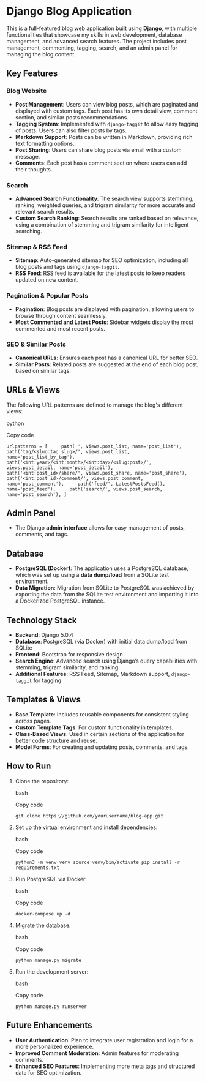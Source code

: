 # Django Blog Application

This is a full-featured blog web application built using **Django**, with multiple functionalities that showcase my skills in web development, database management, and advanced search features. The project includes post management, commenting, tagging, search, and an admin panel for managing the blog content.

## Key Features

### Blog Website

- **Post Management**: Users can view blog posts, which are paginated and displayed with custom tags. Each post has its own detail view, comment section, and similar posts recommendations.
- **Tagging System**: Implemented with `django-taggit` to allow easy tagging of posts. Users can also filter posts by tags.
- **Markdown Support**: Posts can be written in Markdown, providing rich text formatting options.
- **Post Sharing**: Users can share blog posts via email with a custom message.
- **Comments**: Each post has a comment section where users can add their thoughts.

### Search

- **Advanced Search Functionality**: The search view supports stemming, ranking, weighted queries, and trigram similarity for more accurate and relevant search results.
- **Custom Search Ranking**: Search results are ranked based on relevance, using a combination of stemming and trigram similarity for intelligent searching.

### Sitemap & RSS Feed

- **Sitemap**: Auto-generated sitemap for SEO optimization, including all blog posts and tags using `django-taggit`.
- **RSS Feed**: RSS feed is available for the latest posts to keep readers updated on new content.

### Pagination & Popular Posts

- **Pagination**: Blog posts are displayed with pagination, allowing users to browse through content seamlessly.
- **Most Commented and Latest Posts**: Sidebar widgets display the most commented and most recent posts.

### SEO & Similar Posts

- **Canonical URLs**: Ensures each post has a canonical URL for better SEO.
- **Similar Posts**: Related posts are suggested at the end of each blog post, based on similar tags.

## URLs & Views

The following URL patterns are defined to manage the blog's different views:

python

Copy code

`urlpatterns = [     path('', views.post_list, name='post_list'),     path('tag/<slug:tag_slug>/', views.post_list, name='post_list_by_tag'),     path('<int:year>/<int:month>/<int:day>/<slug:post>/', views.post_detail, name='post_detail'),     path('<int:post_id>/share/', views.post_share, name='post_share'),     path('<int:post_id>/comment/', views.post_comment, name='post_comment'),     path('feed/', LatestPostsFeed(), name='post_feed'),     path('search/', views.post_search, name='post_search'), ]`

## Admin Panel

- The Django **admin interface** allows for easy management of posts, comments, and tags.

## Database

- **PostgreSQL (Docker)**: The application uses a PostgreSQL database, which was set up using a **data dump/load** from a SQLite test environment.
- **Data Migration**: Migration from SQLite to PostgreSQL was achieved by exporting the data from the SQLite test environment and importing it into a Dockerized PostgreSQL instance.

## Technology Stack

- **Backend**: Django 5.0.4
- **Database**: PostgreSQL (via Docker) with initial data dump/load from SQLite
- **Frontend**: Bootstrap for responsive design
- **Search Engine**: Advanced search using Django’s query capabilities with stemming, trigram similarity, and ranking
- **Additional Features**: RSS Feed, Sitemap, Markdown support, `django-taggit` for tagging

## Templates & Views

- **Base Template**: Includes reusable components for consistent styling across pages.
- **Custom Template Tags**: For custom functionality in templates.
- **Class-Based Views**: Used in certain sections of the application for better code structure and reuse.
- **Model Forms**: For creating and updating posts, comments, and tags.

## How to Run

1. Clone the repository:
    
    bash
    
    Copy code
    
    `git clone https://github.com/yourusername/blog-app.git`
    
2. Set up the virtual environment and install dependencies:
    
    bash
    
    Copy code
    
    `python3 -m venv venv source venv/bin/activate pip install -r requirements.txt`
    
3. Run PostgreSQL via Docker:
    
    bash
    
    Copy code
    
    `docker-compose up -d`
    
4. Migrate the database:
    
    bash
    
    Copy code
    
    `python manage.py migrate`
    
5. Run the development server:
    
    bash
    
    Copy code
    
    `python manage.py runserver`
    

## Future Enhancements

- **User Authentication**: Plan to integrate user registration and login for a more personalized experience.
- **Improved Comment Moderation**: Admin features for moderating comments.
- **Enhanced SEO Features**: Implementing more meta tags and structured data for SEO optimization.